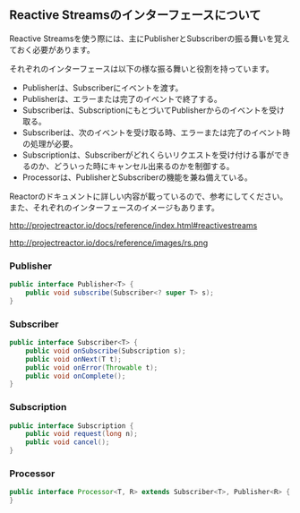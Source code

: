 ## Reactive Streamsのインターフェースについて

Reactive Streamsを使う際には、主にPublisherとSubscriberの振る舞いを覚えておく必要があります。

それぞれのインターフェースは以下の様な振る舞いと役割を持っています。

* Publisherは、Subscriberにイベントを渡す。
* Publisherは、エラーまたは完了のイベントで終了する。
* Subscriberは、SubscriptionにもとづいてPublisherからのイベントを受け取る。
* Subscriberは、次のイベントを受け取る時、エラーまたは完了のイベント時の処理が必要。
* Subscriptionは、Subscriberがどれくらいリクエストを受け付ける事ができるのか、どういった時にキャンセル出来るのかを制御する。
* Processorは、PublisherとSubscriberの機能を兼ね備えている。

Reactorのドキュメントに詳しい内容が載っているので、参考にしてください。
また、それぞれのインターフェースのイメージもあります。

http://projectreactor.io/docs/reference/index.html#reactivestreams

http://projectreactor.io/docs/reference/images/rs.png


### Publisher

``` java
public interface Publisher<T> {
    public void subscribe(Subscriber<? super T> s);
}
```

### Subscriber

``` java
public interface Subscriber<T> {
    public void onSubscribe(Subscription s);
    public void onNext(T t);
    public void onError(Throwable t);
    public void onComplete();
}
```

### Subscription

``` java
public interface Subscription {
    public void request(long n);
    public void cancel();
}
```

### Processor

``` java
public interface Processor<T, R> extends Subscriber<T>, Publisher<R> {
}
```
